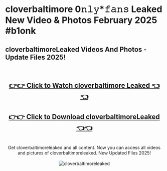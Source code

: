 # cloverbaltimore 0𝚗𝚕𝚢*𝚏𝚊𝚗𝚜 Leaked New Video & Photos February 2025 #b1onk

<h2>cloverbaltimoreLeaked Videos And Photos - Update Files 2025!</h2>
<br>
<div align="center">
<h2><a href="https://mediaupload.pro?title=cloverbaltimore&ref=11F" rel="nofollow">👉👉 Click to Watch cloverbaltimore Leaked 👈👈</a></h2>
<h2><a href="https://mediaupload.pro?title=cloverbaltimore&ref=11F" rel="nofollow">👉👉 Click to Download cloverbaltimoreLeaked 👈👈</a></h2>
<br>
Get cloverbaltimoreleaked and all content. Now you can access all videos and pictures of cloverbaltimoreleaked. New Updated Files 2025!
<br>
<br>
<a href="https://mediaupload.pro?title=cloverbaltimore&ref=11F" rel="nofollow" data-target="animated-image.originalLink"><img src="https://i.ibb.co/Gkj2r4b/banner.png" alt="cloverbaltimoreleaked" style="max-width: 100%; display: inline-block;" data-target="animated-image.originalImage"></a>
</div>
<br>

